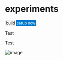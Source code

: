 
# experiments
<svg width="99.9" height="18.9" xmlns="http://www.w3.org/2000/svg">
  <linearGradient id="a" x2="0" y2="100%">
    <stop offset="0.0" stop-opacity="0.0" stop-color="#fff" />
    <stop offset="0.1" stop-opacity="0.0" stop-color="#aaa" />
    <stop offset="0.9" stop-opacity="0.0" />
    <stop offset="1.0" stop-opacity="0.0" />
  </linearGradient>
  <rect width="99.9" height="18.9" fill="#f1f1f1" />
  <rect width="65.8" height="18.9" fill="#007ACC" x="35.2" />
  <path fill="#007ACC" d="M35.2 0h4v18.9h-4z" />
  <rect width="99.9" height="18.9" fill="url(#a)" />
  <g fill="#fff" text-anchor="middle" font-family="Segoe UI, Helvetica Neue, Helvetica, Arial, Verdana" font-size="12">
    <text x="17.6" y="14.0" fill="#000">build</text>
    <text x="67.5" y="14.0" fill="#fff">setup now</text>
  </g>
</svg>

Test

Test

![image](http://github.com)
